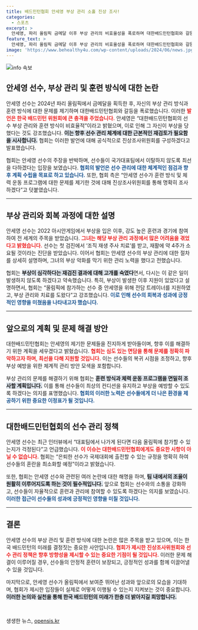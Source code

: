 ```yaml
---
title: 배드민턴협회 안세영 부상 관리 소홀 진상 조사!
categories:
  - 스포츠
excerpt: >
  안세영, 파리 올림픽 금메달 이후 부상 관리의 비효율성을 폭로하며 대한배드민턴협회와 갈등. 협회는 진상조사위원회를 구성하겠다고 밝혔지만, 선수의 은퇴 후 올림픽 출전에 난색을 표명했다. 부상 관리 강화 약속과 함께, 향후 갈등 해소의 실마리를 찾을 수 있을지 주목된다.
feature_text: >
  안세영, 파리 올림픽 금메달 이후 부상 관리의 비효율성을 폭로하며 대한배드민턴협회와 갈등. 협회는 진상조사위원회를 구성하겠다고 밝혔지만, 선수의 은퇴 후 올림픽 출전에 난색을 표명했다. 부상 관리 강화 약속과 함께, 향후 갈등 해소의 실마리를 찾을 수 있을지 주목된다.
image: 'https://www.behealthy4u.com/wp-content/uploads/2024/06/news.jpg'
---
```


<p><img src="https://www.behealthy4u.com/wp-content/uploads/2024/06/news.jpg" alt="info 속보" /></p>

<h2 data-ke-size="size26">안세영 선수, 부상 관리 및 훈련 방식에 대한 논란</h2>

<p data-ke-size="size16">안세영 선수는 2024년 파리 올림픽에서 금메달을 획득한 후, 자신의 부상 관리 방식과 훈련 방식에 대한 문제를 제기하며 대한배드민턴협회와 갈등을 폭로했습니다. 이러한 <b><span style="color: #ee2323;">발언은 한국 배드민턴 위원회에 큰 충격을 주었습니다.</span></b> 안세영은 “대한배드민턴협회의 선수 부상 관리와 훈련 방식이 비효율적”이라고 밝혔으며, 이로 인해 그 자신이 부상을 당했다는 것도 강조했습니다. <b><span style="background-color: #21538527;">이는 향후 선수 관리 체계에 대한 근본적인 재검토가 필요함을 시사합니다.</span></b> 협회는 이러한 발언에 대해 공식적으로 진상조사위원회를 구성하겠다고 발표했습니다.</p>

<p data-ke-size="size16">협회는 안세영 선수의 주장을 반박하며, 선수들이 국가대표팀에서 이탈하지 않도록 최선을 다하겠다는 입장을 보였습니다. <b><span style="color: #1a5490;">협회의 발언은 선수 관리에 대한 체계적인 점검과 향후 계획 수립을 목표로 하고 있습니다.</span></b> 또한, 협회 측은 “안세영 선수가 훈련 방식 및 체력 운동 프로그램에 대한 문제를 제기한 것에 대해 진상조사위원회를 통해 명확히 조사하겠다”고 덧붙였습니다.</p>

<hr />

<h2 data-ke-size="size26">부상 관리와 회복 과정에 대한 설명</h2>

<p data-ke-size="size16">안세영 선수는 2022 아시안게임에서 부상을 입은 이후, 강도 높은 훈련과 경기에 참여하여 전 세계의 주목을 받았습니다. <b><span style="color: #ee2323;">그녀는 해당 부상 관리 과정에서 많은 어려움을 겪었다고 밝혔습니다.</span></b> 선수는 첫 검진에서 ‘조직 재생 주사 치료’를 받고, 재활에 약 4주가 소요될 것이라는 진단을 받았습니다. 이어서 협회는 안세영 선수의 부상 관리에 대한 절차를 상세히 설명하며, 그녀의 부상 악화를 막기 위한 관리 노력을 했다고 전했습니다.</p>

<p data-ke-size="size16">협회는 <b><span style="background-color: #21538527;">부상이 심각하다는 재검진 결과에 대해 고개를 숙였다</span></b>면서, 다시는 이 같은 일이 발생하지 않도록 하겠다고 약속했습니다. 특히, 부상이 발생한 이후 지원이 있었다고 설명하면서, 협회는 “올림픽에 참가하는 선수 중 안세영을 위해 전담 트레이너를 지원하였고, 부상 관리와 치료를 도왔다”고 강조했습니다. <b><span style="color: #1a5490;">이로 인해 선수의 회복과 성과에 긍정적인 영향을 미쳤음을 나타내고자 했습니다.</span></b></p>

<hr />

<h2 data-ke-size="size26">앞으로의 계획 및 문제 해결 방안</h2>

<p data-ke-size="size16">대한배드민턴협회는 안세영의 제기한 문제들을 진지하게 받아들이며, 향후 이를 해결하기 위한 계획을 세우겠다고 밝혔습니다. <b><span style="color: #ee2323;">협회는 심도 있는 면담을 통해 문제를 정확히 파악하고자 하며, 최선을 다해 지원할 것입니다.</span></b> 이는 선수들의 복귀 시점을 조정하고, 향후 부상 예방을 위한 체계적 관리 방안 모색을 포함합니다.</p>

<p data-ke-size="size16">부상 관리의 문제를 해결하기 위해 협회는 <b><span style="background-color: #21538527;">훈련 방식과 체력 운동 프로그램을 면밀히 조사할 계획입니다.</span></b> 이를 통해 선수들이 최상의 컨디션을 유지하고 부상을 예방할 수 있도록 하겠다는 의지를 표명했습니다. <b><span style="color: #1a5490;">협회의 이러한 노력은 선수들에게 더 나은 환경을 제공하기 위한 중요한 이정표가 될 것입니다.</span></b></p>

<hr />

<h2 data-ke-size="size26">대한배드민턴협회의 선수 관리 정책</h2>

<p data-ke-size="size16">안세영 선수는 최근 인터뷰에서 “대표팀에서 나가게 된다면 다음 올림픽에 참가할 수 있는지가 걱정된다”고 언급했습니다. <b><span style="color: #ee2323;">이 이슈는 대한배드민턴협회에게도 중요한 사항이 아닐 수 없습니다.</span></b> 협회는 “은퇴한 선수가 국제대회에 출전할 수 있는 규정을 명확히 하여 선수들의 혼란을 최소화할 예정”이라고 밝혔습니다.</p>

<p data-ke-size="size16">또한, 협회는 안세영 선수와 관련된 여러 논란에 대한 해명을 하며, <b><span style="background-color: #21538527;">팀 내에서의 조율이 원활히 이루어지도록 하는 것이 필수적입니다.</span></b> 앞으로 협회는 선수와의 소통을 강화하고, 선수들이 자율적으로 훈련과 관리에 참여할 수 있도록 하겠다는 의지를 보였습니다. <b><span style="color: #1a5490;">이러한 접근이 선수들의 성과에 긍정적인 영향을 미칠 것입니다.</span></b></p>

<hr />

<h2 data-ke-size="size26">결론</h2>

<p data-ke-size="size16">안세영 선수의 부상 관리 및 훈련 방식에 대한 논란은 많은 주목을 받고 있으며, 이는 한국 배드민턴의 미래를 결정짓는 중요한 사안입니다. <b><span style="color: #ee2323;">협회가 제시한 진상조사위원회와 선수 관리 정책은 향후 방향성을 제시할 수 있는 중요한 기점이 될 것입니다.</span></b> 이러한 문제 해결이 이루어질 경우, 선수들의 안정적 훈련이 보장되고, 긍정적인 성과를 함께 이끌어낼 수 있을 것입니다.</p>

<p data-ke-size="size16">마지막으로, 안세영 선수가 올림픽에서 보여준 뛰어난 성과와 앞으로의 모습을 기대하며, 협회가 제시한 입장들이 실제로 어떻게 이행될 수 있는지 지켜보는 것이 중요합니다. <b><span style="background-color: #21538527;">이러한 논의와 실천을 통해 한국 배드민턴의 미래가 한층 더 밝아지길 희망합니다.</span></b></p>

<p data-ke-size="size16">&nbsp;</p>
생생한 뉴스, <a href="https://opensis.kr" rel="dofollow">opensis.kr</a>


